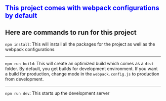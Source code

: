 <h2 style="color: blue">This project comes with webpack configurations by default</h2>

## Here are commands to run for this project

`npm install`: This will install all the packages for the project as well as the webpack configurations

<hr/>

`npm run build`: This will create an optimized build which comes as a `dist` folder. By default, you get builds for development environment. If you want a build for production, change mode in the `webpack.config.js` to production from development.

<hr/>

`npm run dev`: This starts up the development server
